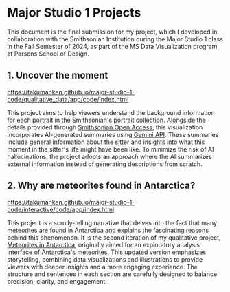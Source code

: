 # Major Studio 1 Projects
This document is the final submission for my project, which I developed in collaboration with the Smithsonian Institution during the Major Studio 1 class in the Fall Semester of 2024, as part of the MS Data Visualization program at Parsons School of Design.

## 1. Uncover the moment
https://takumanken.github.io/major-studio-1-code/qualitative_data/app/code/index.html 

This project aims to help viewers understand the background information for each portrait in the Smithsonian's portrait collection. Alongside the details provided through [Smithsonian Open Access](https://www.si.edu/openaccess), this visualization incorporates AI-generated summaries using [Gemini API](https://ai.google.dev/). These summaries include general information about the sitter and insights into what this moment in the sitter's life might have been like. To minimize the risk of AI hallucinations, the project adopts an approach where the AI summarizes external information instead of generating descriptions from scratch.


## 2. Why are meteorites found in Antarctica?
https://takumanken.github.io/major-studio-1-code/interactive/code/app/index.html

This project is a scrolly-telling narrative that delves into the fact that many meteorites are found in Antarctica and explains the fascinating reasons behind this phenomenon. It is the second iteration of my qualitative project, [Meteorites in Antarctica](https://takumanken.github.io/major-studio-1-code/quantitave_data/code/app/), originally aimed for an exploratory analysis interface of Antarctica's meteorites. This updated version emphasizes storytelling, combining data visualizations and illustrations to provide viewers with deeper insights and a more engaging experience. The structure and sentences in each section are carefully designed to balance precision, clarity, and engagement.
